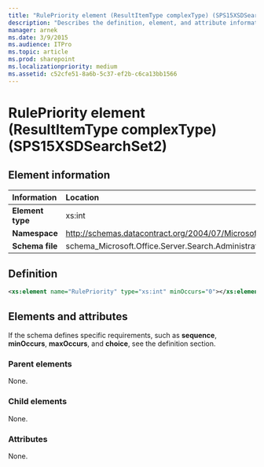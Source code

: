 ```yaml
---
title: "RulePriority element (ResultItemType complexType) (SPS15XSDSearchSet2)"
description: "Describes the definition, element, and attribute information for the RulePriority element (ResultItemType complexType) (SPS15XSDSearchSet2)."
manager: arnek
ms.date: 3/9/2015
ms.audience: ITPro
ms.topic: article
ms.prod: sharepoint
ms.localizationpriority: medium
ms.assetid: c52cfe51-8a6b-5c37-ef2b-c6ca13bb1566
---
```


# RulePriority element (ResultItemType complexType) (SPS15XSDSearchSet2)

 
  
## Element information

| Information | Location |
|:-----|:-----|
|**Element type**|xs:int|
|**Namespace**|http://schemas.datacontract.org/2004/07/Microsoft.Office.Server.Search.Administration|
|**Schema file**|schema_Microsoft.Office.Server.Search.Administration.xsd|
   
## Definition

```XML
<xs:element name="RulePriority" type="xs:int" minOccurs="0"></xs:element>

```

## Elements and attributes

If the schema defines specific requirements, such as **sequence**, **minOccurs**, **maxOccurs**, and **choice**, see the definition section. 
  
### Parent elements

None.
  
### Child elements

None.
  
### Attributes

None.
  

